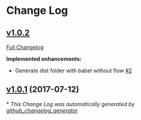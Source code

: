 # Change Log

## [v1.0.2](https://github.com/aurbano/react-ds/tree/v1.0.2)

[Full Changelog](https://github.com/aurbano/react-ds/compare/v1.0.2...HEAD)

**Implemented enhancements:**

- Generate dist folder with babel without flow [\#2](https://github.com/aurbano/react-ds/issues/2)

## [v1.0.1](https://github.com/aurbano/react-ds/tree/v1.0.1) (2017-07-12)


\* *This Change Log was automatically generated by [github_changelog_generator](https://github.com/skywinder/Github-Changelog-Generator)*